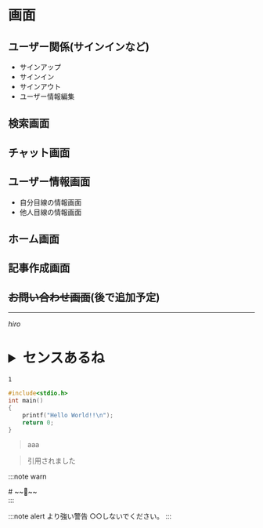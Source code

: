 # 画面

## ユーザー関係(サインインなど)
* サインアップ
* サインイン
* サインアウト
* ユーザー情報編集

## 検索画面

## チャット画面

## ユーザー情報画面
* 自分目線の情報画面
* 他人目線の情報画面

## ホーム画面

## 記事作成画面

## ~~お問い合わせ画面~~(後で追加予定)

---

*hiro*
# <details>**~~👀~~**<summary>センスあるね
`1`
```c
#include<stdio.h>
int main()
{
    printf("Hello World!!\n");
    return 0;
}
```
> aaa

> 引用されました


:::note warn
<div>
# ~~🥺~~
</div> 
:::

<font color="LightPink"></font>

:::note alert
より強い警告
○○しないでください。
:::
